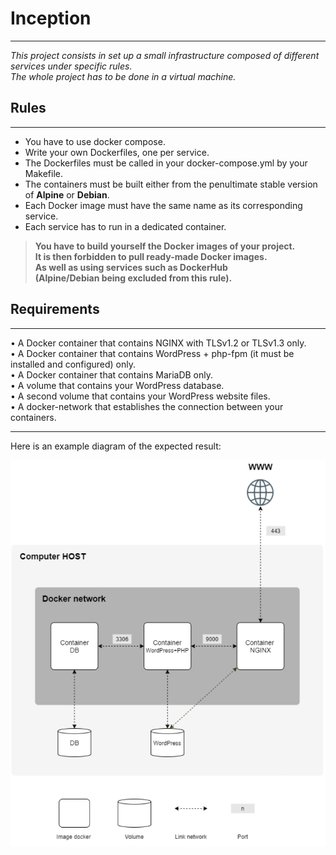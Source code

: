 # Inception
- - - -
_This project consists in set up a small infrastructure
composed of different services under specific rules.  
The whole project has to be done in a virtual machine._


## Rules 
- - - -
* You have to use docker compose.  
* Write your own Dockerfiles, one per service.  
* The Dockerfiles must be called in your docker-compose.yml by your Makefile.  
* The containers must be built either from the penultimate stable version of __Alpine__ or __Debian__.  
* Each Docker image must have the same name as its corresponding service.  
* Each service has to run in a dedicated container.  

> __You have to build yourself the Docker images of your project.  
It is then forbidden to pull ready-made Docker images.  
As well as using services such as DockerHub  
(Alpine/Debian being excluded from this rule).__  


## Requirements
- - - -
• A Docker container that contains NGINX with TLSv1.2 or TLSv1.3 only.  
• A Docker container that contains WordPress + php-fpm (it must be installed and configured) only.  
• A Docker container that contains MariaDB only.  
• A volume that contains your WordPress database.  
• A second volume that contains your WordPress website files.  
• A docker-network that establishes the connection between your containers.  


- - - - 
Here is an example diagram of the expected result:  
<p> 
<img src="https://github.com/sumxtx/Inception/blob/main/assets/2024-09-28_19-34.png" width="100%" height="50%" position="center">
</p>


